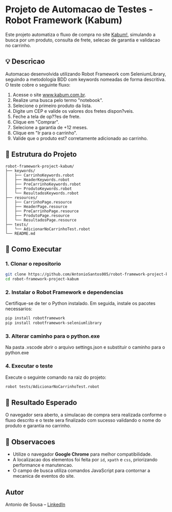 # Projeto de Automacao de Testes - Robot Framework (Kabum)

Este projeto automatiza o fluxo de compra no site [Kabum!](https://www.kabum.com.br), simulando a busca por um produto, consulta de frete, selecao de garantia e validacao no carrinho.

## 💡 Descricao

Automacao desenvolvida utilizando Robot Framework com SeleniumLibrary, seguindo a metodologia BDD com keywords nomeadas de forma descritiva. O teste cobre o seguinte fluxo:

1. Acesse o site www.kabum.com.br.
2. Realize uma busca pelo termo "notebook".
3. Selecione o primeiro produto da lista.
4. Digite um CEP e valide os valores dos fretes dispon?veis.
5. Feche a tela de op??es de frete.
6. Clique em "Comprar".
7. Selecione a garantia de +12 meses.
8. Clique em "Ir para o carrinho".
9. Valide que o produto est? corretamente adicionado ao carrinho.

## 📁 Estrutura do Projeto

```
robot-framework-project-kabum/
├── keywords/
│   ├── CarrinhoKeywords.robot
│   ├── HeaderKeywords.robot
│   ├── PreCarrinhoKeywords.robot
│   ├── ProdutoKeywords.robot
│   └── ResultadosKeywords.robot
├── resources/
│   ├── CarrinhoPage.resource
│   ├── HeaderPage.resource
│   ├── PreCarrinhoPage.resource
│   ├── ProdutoPage.resource
│   └── ResultadosPage.resource
├── tests/
│   └── AdicionarNoCarrinhoTest.robot
└── README.md
```

## 🚀 Como Executar

### 1. Clonar o repositorio

```bash
git clone https://github.com/AntonioSantos005/robot-framework-project-kabum.git
cd robot-framework-project-kabum
```

### 2. Instalar o Robot Framework e dependencias

Certifique-se de ter o Python instalado. Em seguida, instale os pacotes necessarios:

```bash
pip install robotframework
pip install robotframework-seleniumlibrary
```
### 3. Alterar caminho para o python.exe

Na pasta .vscode abrir o arquivo settings.json e substituir o caminho para o python.exe

### 4. Executar o teste

Execute o seguinte comando na raiz do projeto:

```bash
robot tests/AdicionarNoCarrinhoTest.robot
```

## 🧪 Resultado Esperado

O navegador sera aberto, a simulacao de compra sera realizada conforme o fluxo descrito e o teste sera finalizado com sucesso validando o nome do produto e garantia no carrinho.

## 📌 Observacoes

- Utilize o navegador **Google Chrome** para melhor compatibilidade.
- A localizacao dos elementos foi feita por `id`, `xpath` e `css`, priorizando performance e manutencao.
- O campo de busca utiliza comandos JavaScript para contornar a mecanica de eventos do site.

## Autor

Antonio de Sousa – [LinkedIn](https://www.linkedin.com/in/antoniosousas/)

